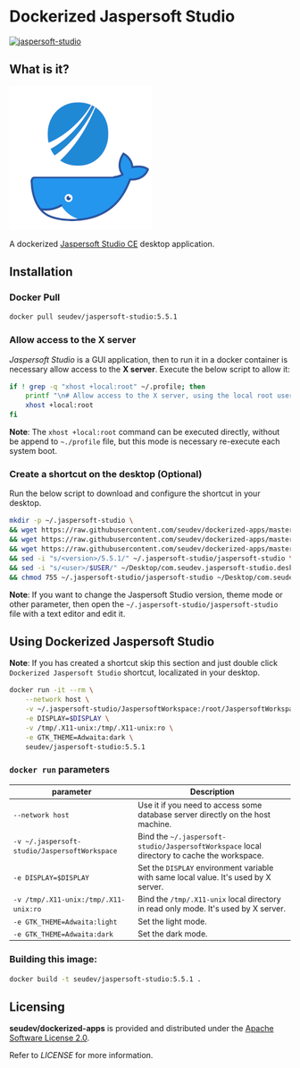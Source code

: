 # Dockerized Jaspersoft Studio

[![jaspersoft-studio](http://dockeri.co/image/seudev/jaspersoft-studio)](https://hub.docker.com/r/seudev/jaspersoft-studio)

## What is it?

![dockerized-jaspersoft-studio-256px](https://raw.githubusercontent.com/seudev/dockerized-apps/master/jaspersoft-studio/dockerized-jaspersoft-studio-256px.png)

A dockerized [Jaspersoft Studio CE](https://community.jaspersoft.com/project/jaspersoft-studio) desktop application.

## Installation

### Docker Pull

```sh
docker pull seudev/jaspersoft-studio:5.5.1
```

### Allow access to the X server

*Jaspersoft Studio* is a GUI application, then to run it in a docker container is necessary allow access to the **X server**. Execute the below script to allow it:

```sh
if ! grep -q "xhost +local:root" ~/.profile; then
    printf "\n# Allow access to the X server, using the local root user\nxhost +local:root\n" >> ~/.profile
    xhost +local:root
fi
```

**Note**: The `xhost +local:root` command can be executed directly, without be append to `~./profile` file, but this mode is necessary re-execute each system boot.

### Create a shortcut on the desktop (Optional)

Run the below script to download and configure the shortcut in your desktop.

```sh
mkdir -p ~/.jaspersoft-studio \
&& wget https://raw.githubusercontent.com/seudev/dockerized-apps/master/jaspersoft-studio/jaspersoft-studio -O ~/.jaspersoft-studio/jaspersoft-studio \
&& wget https://raw.githubusercontent.com/seudev/dockerized-apps/master/jaspersoft-studio/dockerized-jaspersoft-studio-256px.png -O ~/.jaspersoft-studio/dockerized-jaspersoft-studio-256px.png \
&& wget https://raw.githubusercontent.com/seudev/dockerized-apps/master/jaspersoft-studio/com.seudev.jaspersoft-studio.desktop -O ~/Desktop/com.seudev.jaspersoft-studio.desktop \
&& sed -i "s/<version>/5.5.1/" ~/.jaspersoft-studio/jaspersoft-studio \
&& sed -i "s/<user>/$USER/" ~/Desktop/com.seudev.jaspersoft-studio.desktop \
&& chmod 755 ~/.jaspersoft-studio/jaspersoft-studio ~/Desktop/com.seudev.jaspersoft-studio.desktop
```

**Note**: If you want to change the Jaspersoft Studio version, theme mode or other parameter, then open the `~/.jaspersoft-studio/jaspersoft-studio` file with a text editor and edit it.

## Using Dockerized Jaspersoft Studio

**Note**: If you has created a shortcut skip this section and just double click `Dockerized Jaspersoft Studio` shortcut, localizated in your desktop.

```sh
docker run -it --rm \
    --network host \
    -v ~/.jaspersoft-studio/JaspersoftWorkspace:/root/JaspersoftWorkspace \
    -e DISPLAY=$DISPLAY \
    -v /tmp/.X11-unix:/tmp/.X11-unix:ro \
    -e GTK_THEME=Adwaita:dark \
    seudev/jaspersoft-studio:5.5.1
```

### `docker run` parameters

| **parameter**                                 | **Description**                                                                             |
| --------------------------------------------- | ------------------------------------------------------------------------------------------- |
| `--network host`                              | Use it if you need to access some database server directly on the host machine.             |
| `-v ~/.jaspersoft-studio/JaspersoftWorkspace` | Bind the `~/.jaspersoft-studio/JaspersoftWorkspace` local directory to cache the workspace. |
| `-e DISPLAY=$DISPLAY`                         | Set the `DISPLAY` environment variable with same local value. It's used by X server.        |
| `-v /tmp/.X11-unix:/tmp/.X11-unix:ro`         | Bind the `/tmp/.X11-unix` local directory in read only mode. It's used by X server.         |
| `-e GTK_THEME=Adwaita:light`                  | Set the light mode.                                                                         |
| `-e GTK_THEME=Adwaita:dark`                   | Set the dark mode.                                                                          |

### Building this image:

```sh
docker build -t seudev/jaspersoft-studio:5.5.1 .
```

## Licensing

**seudev/dockerized-apps** is provided and distributed under the [Apache Software License 2.0](http://www.apache.org/licenses/LICENSE-2.0).

Refer to *LICENSE* for more information.
